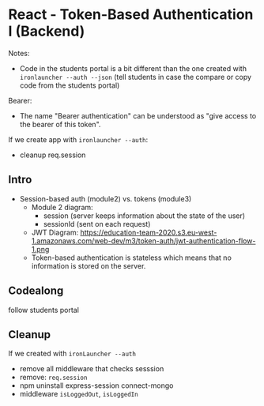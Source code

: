 

# React - Token-Based Authentication I (Backend)


<!-- 

status: just some notes

follow students portal (highlighted)

-->




Notes:
- Code in the students portal is a bit different than the one created with `ironlauncher --auth --json` (tell students in case the compare or copy code from the students portal)


Bearer:
- The name "Bearer authentication" can be understood as "give access to the bearer of this token".



If we create app with `ironlauncher --auth`:
- cleanup req.session



## Intro


- Session-based auth (module2) vs. tokens (module3)
  - Module 2 diagram: 
    - session (server keeps information about the state of the user)
    - sessionId (sent on each request)
  - JWT Diagram: https://education-team-2020.s3.eu-west-1.amazonaws.com/web-dev/m3/token-auth/jwt-authentication-flow-1.png
  - Token-based authentication is stateless which means that no information is stored on the server.







## Codealong
follow students portal

## Cleanup

If we created with `ironLauncher --auth`
- remove all middleware that checks sesssion
- remove: `req.session`
- npm uninstall express-session connect-mongo
- middleware `isLoggedOut`, `isLoggedIn`
